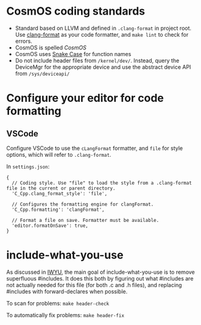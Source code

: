 # CosmOS coding standards

- Standard based on LLVM and defined in `.clang-format` in project root. Use [clang-format](https://clang.llvm.org/docs/ClangFormat.html) as your code formatter, and `make lint` to check for errors.
- CosmOS is spelled <i>CosmOS</i>
- CosmOS uses [Snake Case](https://en.wikipedia.org/wiki/Snake_case) for function names
- Do not include header files from `/kernel/dev/`. Instead, query the DeviceMgr for the appropriate device and use the abstract device API from `/sys/deviceapi/`

# Configure your editor for code formatting

## VSCode

Configure VSCode to use the `cLangFormat` formatter, and `file` for style options, which will refer to `.clang-format`.

In `settings.json`:

```json5
{
  // Coding style. Use "file" to load the style from a .clang-format file in the current or parent directory.
  'C_Cpp.clang_format_style': 'file',

  // Configures the formatting engine for clangFormat.
  'C_Cpp.formatting': 'clangFormat',

  // Format a file on save. Formatter must be available.
  'editor.formatOnSave': true,
}
```

# include-what-you-use

As discussed in [IWYU](https://include-what-you-use.org/), the main goal of include-what-you-use is to remove superfluous #includes. It does this both by figuring out what #includes are not actually needed for this file (for both .c and .h files), and replacing #includes with forward-declares when possible.

To scan for problems:
`make header-check`

To automatically fix problems:
`make header-fix`
